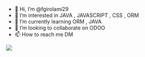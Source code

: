 - 👋 Hi, I’m @fgirolami29
- 👀 I’m interested in JAVA , JAVASCRIPT , CSS , ORM
- 🌱 I’m currently learning ORM , JAVA
- 💞️ I’m looking to collaborate on ODOO
- 📫 How to reach me DM

![](https://avatars.githubusercontent.com/u/68548715?v=4)

